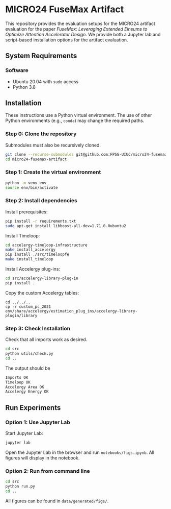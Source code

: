 # MICRO24 FuseMax Artifact

This repository provides the evaluation setups for the MICRO24 artifact
evaluation for the paper *FuseMax: Leveraging Extended Einsums to Optimize
Attention Accelerator Design*. We provide both a Jupyter lab and script-based
installation options for the artifact evaluation.

## System Requirements

### Software

- Ubuntu 20.04 with `sudo` access
- Python 3.8

## Installation

These instructions use a Python virtual environment. The use of other Python
environments (e.g., `conda`) may change the required paths.

### Step 0: Clone the repository

Submodules must also be recursively cloned.

```bash
git clone --recurse-submodules git@github.com:FPSG-UIUC/micro24-fusemax-artifact.git
cd micro24-fusemax-artifact
```

### Step 1: Create the virtual environment

```bash
python -m venv env
source env/bin/activate
```

### Step 2: Install dependencies

Install prerequisites:

```bash
pip install -r requirements.txt
sudo apt-get install libboost-all-dev=1.71.0.0ubuntu2
```

Install Timeloop:
```bash
cd accelergy-timeloop-infrastructure
make install_accelergy
pip install ./src/timeloopfe
make install_timeloop
```

Install Accelergy plug-ins:
```bash
cd src/accelergy-library-plug-in
pip install .
```

Copy the custom Accelergy tables:
```
cd ../../..
cp -r custom_pc_2021 env/share/accelergy/estimation_plug_ins/accelergy-library-plugin/library
```

### Step 3: Check Installation

Check that all imports work as desired.

```bash
cd src
python utils/check.py
cd ..
```

The output should be
```bash
Imports OK
Timeloop OK
Accelergy Area OK
Accelergy Energy OK
```

## Run Experiments

### Option 1: Use Jupyter Lab

Start Jupyter Lab:
```bash
jupyter lab
```

Open the Jupyter Lab in the browser and run `notebooks/figs.ipynb`. All figures
will display in the notebook.

### Option 2: Run from command line

```bash
cd src
python run.py
cd ..
```

All figures can be found in `data/generated/figs/`.
